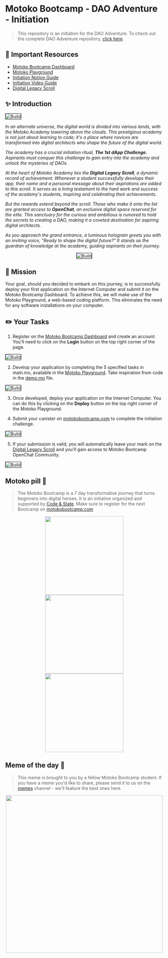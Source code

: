 # Motoko Bootcamp - DAO Adventure - Initiation

> This repository is an initiation for the DAO Adventure. To check out the complete DAO Adventure repository, [click here](https://github.com/motoko-bootcamp/dao-adventure).

## 📌 Important Resources

- [Motoko Bootcamp Dashboard](https://motokobootcamp.com)
- [Motoko Playground](https://m7sm4-2iaaa-aaaab-qabra-cai.raw.ic0.app/?tag=3270740775)
- [Initiation Notion Guide](https://tomahawkvc.notion.site/Motoko-Bootcamp-Initiation-e84a4b9c5d5b4f7ebf9747b48e97ae12?pvs=74)
- [Initiation Video Guide](https://www.youtube.com/watch?v=Z3Z4X6Z3Z4E)
- [Digital Legacy Scroll](https://aki3l-syaaa-aaaaj-qa23q-cai.icp0.io/)

## ✨ Introduction

<p > <img src="./assets/academy.png" alt="Build" style="border: 1px solid black;" /> </p>

_In an alternate universe, the digital world is divided into various lands, with the Motoko Academy towering above the clouds. This prestigious academy is not just about learning to code; it's a place where novices are transformed into digital architects who shape the future of the digital world._

_The academy has a crucial initiation ritual, **The 1st dApp Challenge.** Aspirants must conquer this challenge to gain entry into the academy and unlock the mysteries of DAOs._

_At the heart of Motoko Academy lies the **Digital Legacy Scroll**, a dynamic record of achievement. Whenever a student successfully develops their app, their name and a personal message about their aspirations are added to this scroll. It serves as a living testament to the hard work and success of the academy's students, inspiring and celebrating their achievements._

_But the rewards extend beyond the scroll. Those who make it onto the list are granted access to **OpenChat**, an exclusive digital space reserved for the elite. This sanctuary for the curious and ambitious is rumored to hold the secrets to creating a DAO, making it a coveted destination for aspiring digital architects._

_As you approach the grand entrance, a luminous hologram greets you with an inviting voice, "Ready to shape the digital future?" It stands as the guardian of knowledge at the academy, guiding aspirants on their journey._

<p align="center"> <img src="./assets/challenge.png" alt="Build" style="border: 1px solid black;"/> </p>

## 🎯 Mission

Your goal, should you decided to embark on this journey, is to successfully deploy your first application on the Internet Computer and submit it on the Motoko Bootcamp Dashboard. To achieve this, we will make use of the Motoko Playground, a web-based coding platform. This eliminates the need for any software installations on your computer.

## ✏️ Your Tasks

1. Register on the [Motoko Bootcamp Dashboard](motokobootcamp.com) and create an account. You'll need to click on the **Login** button on the top right corner of the page.

<p > <img src="./assets/register.png" alt="Build" style="border: 1px solid black;" /> </p>

2. Develop your application by completing the 5 specified tasks in main.mo, available in the [Motoko Playground](https://m7sm4-2iaaa-aaaab-qabra-cai.raw.ic0.app/?tag=3270740775). Take inspiration from code in the [demo.mo](./src/demo.mo) file.

<p > <img src="./assets/playground.png" alt="Build" style="border: 1px solid black;"/> </p>

3. Once developed, deploy your application on the Internet Computer. You can do this by clicking on the **Deploy** button on the top right corner of the Motoko Playground.

4. Submit your canister on [motokobootcamp.com](https://motokobootcamp.com) to complete the initiation challenge.

<p > <img src="./assets/submit.png" alt="Build" style="border: 1px solid black;" /> </p>

5. If your submission is valid, you will automatically leave your mark on the [Digital Legacy Scroll](https://aki3l-syaaa-aaaaj-qa23q-cai.icp0.io/) and you'll gain access to Motoko Bootcamp OpenChat Community.

<p > <img src="./assets/oc.png" alt="Build" style="border: 1px solid black;" /> </p>

## Motoko pill 💊

> The Motoko Bootcamp is a 7 day transformative journey that turns beginners into digital heroes. It is an initiative organized and supported by [Code & State](https://www.codeandstate.com/). Make sure to register for the next Bootcamp on [motokobootcamp.com](https://www.motokobootcamp.com/)

<p align="center">
    <img src="./assets/Poster-1.png" style="width: 250px; display: block;"  style="border: 1px solid black;"/>
    <img src="./assets/Poster-2.png" style="width: 250px; display: block;" style="border: 1px solid black;"/>
    <img src="./assets/Poster-3.png" style="width: 250px; display: block;" style="border: 1px solid black;"/>
</p>

## Meme of the day 🙈

> This meme is brought to you by a fellow Motoko Bootcamp student. If you have a meme you'd like to share, please send it to us on the [memes](https://discord.gg/vwEC5RcKBv) channel - we'll feature the best ones here.

<p align="center"><img src="./assets/meme_level_0.png" style="width: 500px;" style="border: 1px solid black;" /></p>
